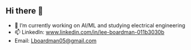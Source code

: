 ## Hi there 👋

- 🔭 I’m currently working on AI/ML and studying electrical engineering
- 📫 LinkedIn: www.linkedin.com/in/lee-boardman-011b3030b
- Email: Lboardman05@gmail.com
  
